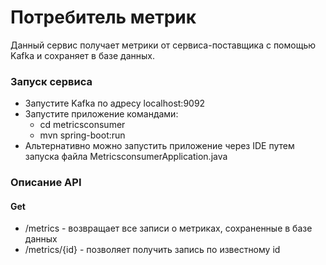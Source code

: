 # Потребитель метрик
Данный сервис получает метрики от сервиса-поставщика с помощью Kafka и сохраняет в базе данных.

### Запуск сервиса
- Запустите Kafka по адресу localhost:9092
- Запустите приложение командами:
   - cd metricsconsumer
   - mvn spring-boot:run
- Альтернативно можно запустить приложение через IDE путем запуска файла MetricsconsumerApplication.java
### Описание API
#### Get
- /metrics - возвращает все записи о метриках, сохраненные в базе данных
- /metrics/{id} - позволяет получить запись по известному id

